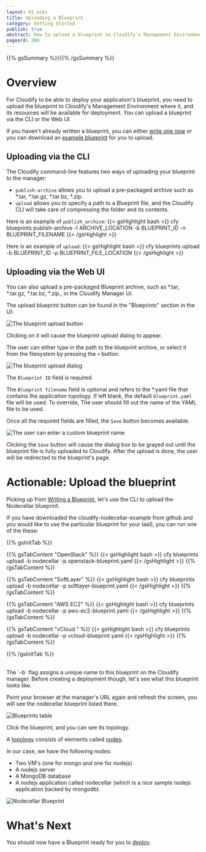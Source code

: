 ```yaml
---
layout: bt_wiki
title: Uploading a Blueprint
category: Getting Started
publish: true
abstract: How to upload a blueprint to Cloudify's Management Environment
pageord: 300
---
```

{{% gsSummary %}}{{% /gsSummary %}}

# Overview

For Cloudify to be able to deploy your application's blueprint, you need to upload the blueprint to Cloudify's Management Environment where it, and its resources will be available for deployment. You can upload a blueprint via the CLI or the Web UI.

If you haven't already written a blueprint, you can either [write one now](getting-started-write-blueprint.html) or you can download an [example blueprint](https://github.com/cloudify-cosmo/cloudify-nodecellar-example) for you to upload.

## Uploading via the CLI

The Cloudify command-line features two ways of uploading your blueprint to the manager:

 * `publish-archive` allows you to upload a pre-packaged archive such as *.tar, *.tar.gz, *.tar.bz, *.zip.
 * `upload` allows you to specify a path to a Blueprint file, and the Cloudify CLI will take care of compressing the folder and its contents.

Here is an example of `publish_archive`:
{{< gsHighlight  bash >}}
cfy blueprints publish-archive -l ARCHIVE_LOCATION -b BLUEPRINT_ID -n BLUEPRINT_FILENAME
{{< /gsHighlight >}}

Here is an example of `upload`:
{{< gsHighlight  bash >}}
cfy blueprints upload -b BLUEPRINT_ID -p BLUEPRINT_FILE_LOCATION
{{< /gsHighlight >}}


## Uploading via the Web UI

You can also upload a pre-packaged Blueprint archive, such as *.tar, *.tar.gz, *.tar.bz, *.zip., in the Cloudify Manager UI.

The upload blueprint button can be found in the "Blueprints" section in the UI:

![The blueprint upload button](images/ui/ui_upload_blueprint_button.png)

Clicking on it will cause the blueprint upload dialog to appear.

The user can either type in the path to the blueprint archive, or select it from the filesystem by pressing the `+` button:

![The blueprint upload dialog](images/ui/ui-upload-blueprint.png)

The `Blueprint ID` field is required.

The `Blueprint filename` field is optional and refers to the *.yaml file that contains the application topology. If left blank, the default `blueprint.yaml` file will be used. To override, The user should fill out the name of the YAML file to be used.

Once all the required fields are filled, the `Save` button becomes available.

![The user can enter a custom blueprint name](images/ui/ui-upload-blueprint-with-input.png)

Clicking the `Save` button will cause the dialog box to be grayed out until the blueprint file is fully uploaded to Cloudify. After the upload is done, the user will be redirected to the blueprint's page.

# Actionable: Upload the blueprint

Picking up from [Writing a Blueprint](getting-started-write-blueprint.html), let's use the CLI to upload the Nodecellar blueprint.

If you have downloaded the cloudify-nodecellar-example from github and you would like to use the particular blueprint for your IaaS, you can run one of the these:

  {{% gsInitTab %}}

  {{% gsTabContent "OpenStack" %}}
  {{< gsHighlight  bash >}}
  cfy blueprints upload -b nodecellar -p openstack-blueprint.yaml
  {{< /gsHighlight >}}
  {{% /gsTabContent %}}

  {{% gsTabContent "SoftLayer" %}}
  {{< gsHighlight  bash >}}
  cfy blueprints upload -b nodecellar -p softlayer-blueprint.yaml
  {{< /gsHighlight >}}
  {{% /gsTabContent %}}

  {{% gsTabContent "AWS EC2" %}}
  {{< gsHighlight  bash >}}
  cfy blueprints upload -b nodecellar -p aws-ec2-blueprint.yaml
  {{< /gsHighlight >}}
  {{% /gsTabContent %}}

  {{% gsTabContent "vCloud " %}}
  {{< gsHighlight  bash >}}
  cfy blueprints upload -b nodecellar -p vcloud-blueprint.yaml
  {{< /gsHighlight >}}
  {{% /gsTabContent %}}

  {{% /gsInitTab %}}


<br/>
The `-b` flag assigns a unique name to this blueprint on the Cloudify manager. Before creating a deployment though, let's see what this blueprint looks like.

Point your browser at the manager's URL again and refresh the screen, you will see the nodecellar blueprint listed there.

  ![Blueprints table](images/guide/quickstart/blueprints_table.png)

Click the blueprint, and you can see its topology.

A [topology]({{page.terminology_link}}#topology) consists of elements called [nodes]({{page.terminology_link}}#node).

In our case, we have the following nodes:

  * Two VM's (one for mongo and one for nodejs)
  * A nodejs server
  * A MongoDB database
  * A nodejs application called nodecellar (which is a nice sample nodejs application backed by mongodb).

  ![Nodecellar Blueprint](images/guide/quickstart-openstack/nodecellar_openstack_topology.png)


# What's Next

You should now have a Blueprint ready for you to [deploy](getting-started-create-deployment.html).
